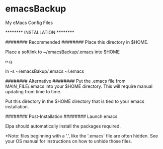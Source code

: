 emacsBackup
===========

My eMacs Config Files

******** INSTALLATION ********

######## Recommended ########
Place this directory in $HOME.

Place a softlink to ~/emacsBackup/.emacs into $HOME

e.g.

ln -s ~/emacsBakup/.emacs ~/.emacs



######## Alternative  ########
Put the .emacs file from MAIN_FILE/.emacs into your $HOME directory.
This will require manual updating from time to time. 


Put this directory in the $HOME directory that is tied to your emacs installation.


######## Post-Installation ########
Launch emacs

Elpa should automatically install the packages required.


*Note: files beginning with a '.', like the '.emacs' file are often hidden. See your OS manual for instructions on how to unhide those files. 
